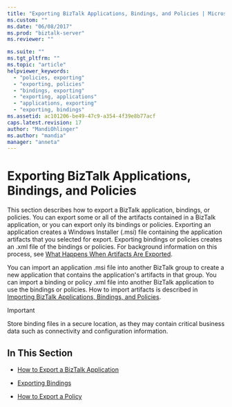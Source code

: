 ```yaml
---
title: "Exporting BizTalk Applications, Bindings, and Policies | Microsoft Docs"
ms.custom: ""
ms.date: "06/08/2017"
ms.prod: "biztalk-server"
ms.reviewer: ""

ms.suite: ""
ms.tgt_pltfrm: ""
ms.topic: "article"
helpviewer_keywords: 
  - "policies, exporting"
  - "exporting, policies"
  - "bindings, exporting"
  - "exporting, applications"
  - "applications, exporting"
  - "exporting, bindings"
ms.assetid: ac101206-be49-47c9-a354-4f39e8b77acf
caps.latest.revision: 17
author: "MandiOhlinger"
ms.author: "mandia"
manager: "anneta"
---
```

# Exporting BizTalk Applications, Bindings, and Policies
This section describes how to export a BizTalk application, bindings, or policies. You can export some or all of the artifacts contained in a BizTalk application, or you can export only its bindings or policies. Exporting an application creates a Windows Installer (.msi) file containing the application artifacts that you selected for export. Exporting bindings or policies creates an .xml file of the bindings or policies. For background information on this process, see [What Happens When Artifacts Are Exported](../core/what-happens-when-artifacts-are-exported.md).  
  
 You can import an application .msi file into another BizTalk group to create a new application that contains the application's artifacts in that group. You can import a binding or policy .xml file into another BizTalk application to use the bindings or policies. How to import artifacts is described in [Importing BizTalk Applications, Bindings, and Policies](../core/importing-biztalk-applications-bindings-and-policies.md).  
  
> [!IMPORTANT]
>  Store binding files in a secure location, as they may contain critical business data such as connectivity and configuration information.  
  
## In This Section  
  
-   [How to Export a BizTalk Application](../core/how-to-export-a-biztalk-application.md)  
  
-   [Exporting Bindings](../core/exporting-bindings6.md)  
  
-   [How to Export a Policy](../core/how-to-export-a-policy.md)